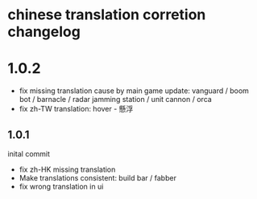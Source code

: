 # chinese translation corretion changelog

# 1.0.2
- fix missing translation cause by main game update: vanguard / boom bot / barnacle / radar jamming station / unit cannon / orca
- fix zh-TW translation: hover - 懸浮

## 1.0.1
inital commit
- fix zh-HK missing translation
- Make translations consistent: build bar / fabber
- fix wrong translation in ui 
